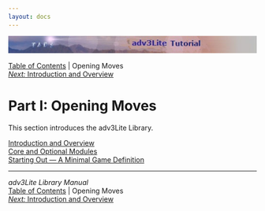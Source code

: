 ```yaml
---
layout: docs
---
```

<div class="topbar">

<img src="topbar.jpg" data-border="0" />

</div>

<div class="nav">

<a href="toc.html" class="nav">Table of Contents</a> \| Opening Moves  
<span class="navnp"><a href="docs-intro.html" class="nav"><em>Next:</em> Introduction and
Overview</a>     </span>

</div>



# Part I: Opening Moves

This section introduces the adv3Lite Library.

<div class="sectoc">

[Introduction and Overview](docs-intro.html)  
[Core and Optional Modules](modules.html)  
[Starting Out — A Minimal Game Definition](mingame.html)  



</div>

------------------------------------------------------------------------

<div class="navb">

*adv3Lite Library Manual*  
<a href="toc.html" class="nav">Table of Contents</a> \| Opening Moves  
<span class="navnp"><a href="docs-intro.html" class="nav"><em>Next:</em> Introduction and
Overview</a>     </span>

</div>
